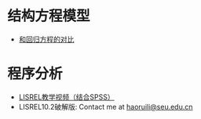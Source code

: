 # 结构方程模型
- [和回归方程的对比](https://wenku.baidu.com/view/06d4e5ffaef8941ea76e05dd.html)

# 程序分析
- [LISREL教学视频（结合SPSS）](https://www.bilibili.com/video/BV1C7411w7vL?from=search&seid=7659023814994757165)
- LISREL10.2破解版: Contact me at haoruili@seu.edu.cn
